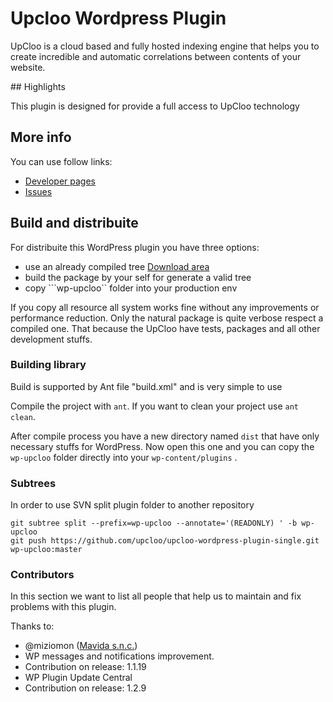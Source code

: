 # Upcloo Wordpress Plugin

UpCloo is a cloud based and fully hosted indexing engine that helps you to create incredible and automatic correlations between contents of your website.

## Highlights

This plugin is designed for provide a full access to UpCloo technology

## More info

You can use follow links:

 * [Developer pages](http://developer.upcloo.com/application/wordpress.html)
 * [Issues](https://github.com/upcloo/upcloo-wordpress-plugin/issues)

## Build and distribuite

For distribuite this WordPress plugin you have three options:

 * use an already compiled tree [Download area](/upcloo/upcloo-wordpress-plugin/downloads)
 * build the package by your self for generate a valid tree
 * copy ```wp-upcloo`` folder into your production env

If you copy all resource all system works fine without any improvements
or performance reduction. Only the natural package is quite verbose
respect a compiled one. That because the UpCloo have tests, packages
and all other development stuffs.

### Building library

Build is supported by Ant file "build.xml" and is very simple to use

Compile the project with ```ant```. If you want to clean your
project use ```ant clean```.

After compile process you have a new directory named ```dist``` that
have only necessary stuffs for WordPress. Now open this one and
you can copy the ```wp-upcloo``` folder directly into your ```wp-content/plugins``` .

### Subtrees

In order to use SVN split plugin folder to another repository

```
git subtree split --prefix=wp-upcloo --annotate='(READONLY) ' -b wp-upcloo
git push https://github.com/upcloo/upcloo-wordpress-plugin-single.git wp-upcloo:master
```

### Contributors

In this section we want to list all people that help us to maintain and fix problems with this
plugin.

Thanks to:

 * @miziomon ([Mavida s.n.c.](http://www.mavida.com/))
  * WP messages and notifications improvement.
   * Contribution on release: 1.1.19
  * WP Plugin Update Central
   * Contribution on release: 1.2.9


